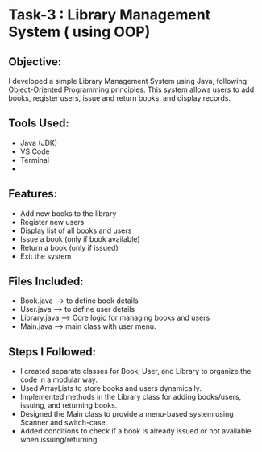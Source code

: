 # Task-3 : Library Management System ( using OOP)

## Objective:
I developed a simple Library Management System using Java, following Object-Oriented Programming principles. This system allows users to add books, register users, issue and return books, and display records. 

## Tools Used:
- Java (JDK)
- VS Code
- Terminal
- 
## Features:
- Add new books to the library
- Register new users
- Display list of all books and users
- Issue a book (only if book available)
- Return a book (only if issued)
- Exit the system

## Files Included:
- Book.java --> to define book details
- User.java --> to define user details
- Library.java --> Core logic for managing books and users
- Main.java --> main class with user menu.

## Steps I Followed:
- I created separate classes for Book, User, and Library to organize the code in a modular way.
- Used ArrayLists to store books and users dynamically.
- Implemented methods in the Library class for adding books/users, issuing, and returning books.
- Designed the Main class to provide a menu-based system using Scanner and switch-case.
- Added conditions to check if a book is already issued or not available when issuing/returning.
